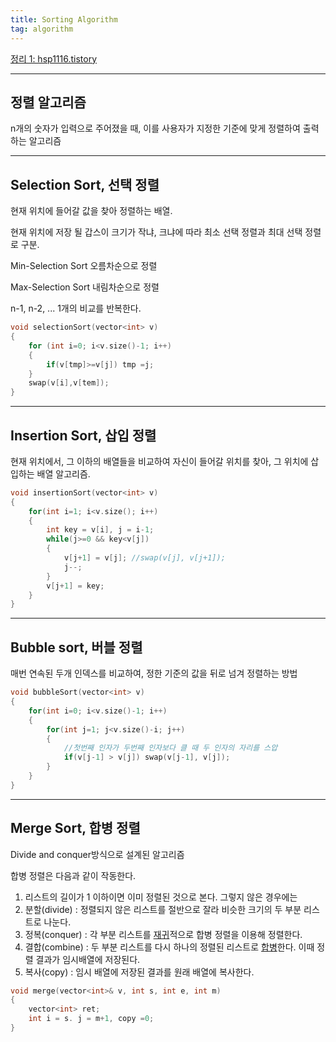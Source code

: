 ```yaml
---
title: Sorting Algorithm
tag: algorithm
---
```




[정리 1: hsp1116.tistory](https://hsp1116.tistory.com/33?category=547783)

---

## 정렬 알고리즘

n개의 숫자가 입력으로 주어졌을 때, 이를 사용자가 지정한 기준에 맞게 정렬하여 출력하는 알고리즘



---

## Selection Sort, 선택 정렬

현재 위치에 들어갈 값을 찾아 정렬하는 배열.

현재 위치에 저장 될 갑스이 크기가 작냐, 크냐에 따라 최소 선택 정렬과 최대 선택 정렬로 구분.

Min-Selection Sort 오름차순으로 정렬

Max-Selection Sort 내림차순으로 정렬

n-1, n-2, ... 1개의 비교를 반복한다.

```cpp
void selectionSort(vector<int> v)
{
	for (int i=0; i<v.size()-1; i++)
	{
		if(v[tmp]>=v[j]) tmp =j;
	}
	swap(v[i],v[tem]);
}
```



---

## Insertion Sort, 삽입 정렬

현재 위치에서, 그 이하의 배열들을 비교하여 자신이 들어갈 위치를 찾아, 그 위치에 삽입하는 배열 알고리즘.

```cpp
void insertionSort(vector<int> v)
{
	for(int i=1; i<v.size(); i++)
    {
        int key = v[i], j = i-1;
        while(j>=0 && key<v[j])
        {
            v[j+1] = v[j]; //swap(v[j], v[j+1]);
            j--;
        }
        v[j+1] = key;
    }
}
```



---

## Bubble sort, 버블 정렬

매번 연속된 두개 인덱스를 비교하여, 정한 기준의 값을 뒤로 넘겨 정렬하는 방법

```cpp
void bubbleSort(vector<int> v)
{
	for(int i=0; i<v.size()-1; i++)
    {
        for(int j=1; j<v.size()-i; j++)
        {
            //첫번째 인자가 두번째 인자보다 클 때 두 인자의 자리를 스압
            if(v[j-1] > v[j]) swap(v[j-1], v[j]);
        }
    }
}
```



---

## Merge Sort, 합병 정렬

Divide and conquer방식으로 설계된 알고리즘

합병 정렬은 다음과 같이 작동한다.

1. 리스트의 길이가 1 이하이면 이미 정렬된 것으로 본다. 그렇지 않은 경우에는
2. 분할(divide) : 정렬되지 않은 리스트를 절반으로 잘라 비슷한 크기의 두 부분 리스트로 나눈다.
3. 정복(conquer) : 각 부분 리스트를 [재귀](https://ko.wikipedia.org/wiki/재귀함수)적으로 합병 정렬을 이용해 정렬한다.
4. 결합(combine) : 두 부분 리스트를 다시 하나의 정렬된 리스트로 [합병](https://ko.wikipedia.org/w/index.php?title=합병_알고리즘&action=edit&redlink=1)한다. 이때 정렬 결과가 임시배열에 저장된다.
5. 복사(copy) : 임시 배열에 저장된 결과를 원래 배열에 복사한다.

```cpp
void merge(vector<int>& v, int s, int e, int m)
{
    vector<int> ret;
    int i = s. j = m+1, copy =0;
}
```



